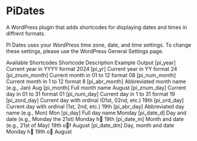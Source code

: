 # PiDates
A WordPress plugin that adds shortcodes for displaying dates and times in diffrent formats.

Pi Dates uses your WordPress time zone, date, and time settings. To change these settings, please use the WordPress General Settings page.

Available Shortcodes
Shortcode 	        Description 	                                Example Output
[pi_year] 	        Current year in YYYY format 	                2024
[pi_yr] 	          Current year in YY format 	                  24
[pi_znum_month] 	  Current month in 01 to 12 format 	            08
[pi_num_month] 	    Current month in 1 to 12 format 	            8
[pi_abr_month] 	    Abbreviated month name (e.g., Jan) 	          Aug
[pi_month] 	        Full month name 	                            August
[pi_znum_day] 	    Current day in 01 to 31 format 	              01
[pi_num_day] 	      Current day in 1 to 31 format 	              19
[pi_zord_day] 	    Current day with ordinal (01st, 02nd, etc.) 	19th
[pi_ord_day] 	      Current day with ordinal (1st, 2nd, etc.) 	  19th
[pi_abr_day] 	      Abbreviated day name (e.g., Mon) 	            Mon
[pi_day] 	          Full day name 	                              Monday
[pi_date_d] 	      Day and date (e.g., Monday the 21st) 	        Monday h 19th
[pi_date_m] 	      Month and date (e.g., 21st of May) 	          19th of August
[pi_date_dm] 	      Day, month and date                          	Monday h 19th o August
